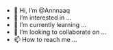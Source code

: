- 👋 Hi, I’m @Annnaaq
- 👀 I’m interested in ...
- 🌱 I’m currently learning ...
- 💞️ I’m looking to collaborate on ...
- 📫 How to reach me ...

<!---
Annnaaq/Annnaaq is a ✨ special ✨ repository because its `README.md` (this file) appears on your GitHub profile.
You can click the Preview link to take a look at your changes.
--->
